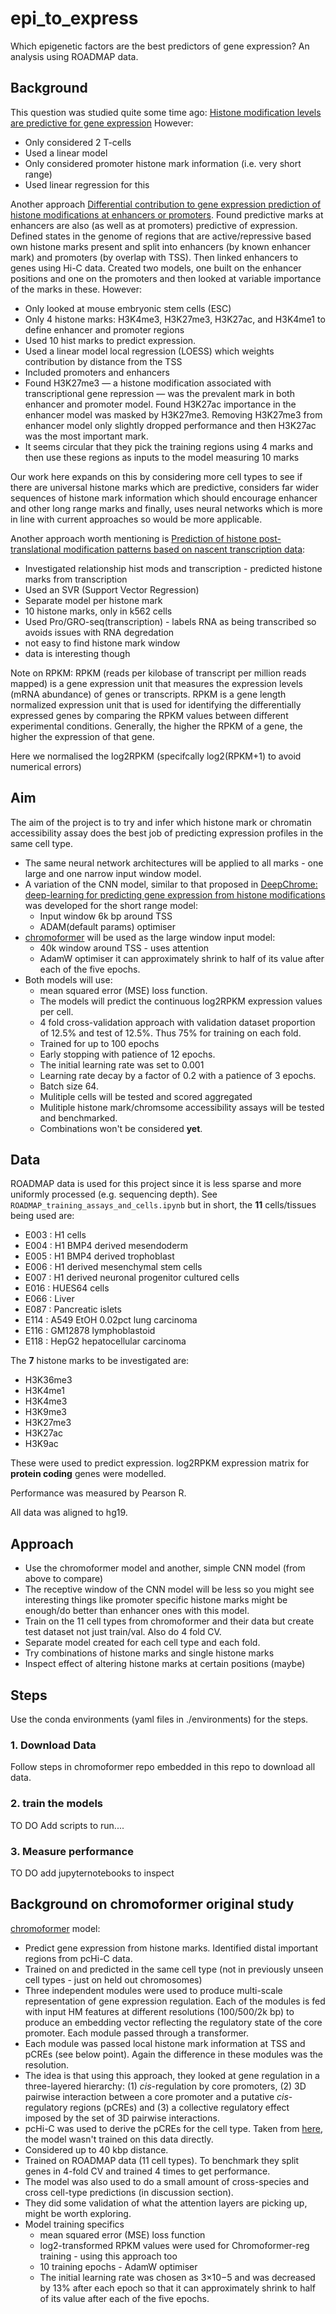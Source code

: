 # epi_to_express
Which epigenetic factors are the best predictors of gene expression? An analysis using ROADMAP data.

## Background
This question was studied quite some time ago: [
Histone modification levels are predictive for gene expression](https://www.pnas.org/doi/10.1073/pnas.0909344107#:~:text=Using%20the%20trained%20model%20parameters,0.82%2C%20respectively)
However:
* Only considered 2 T-cells
* Used a linear model
* Only considered promoter histone mark information (i.e. very short range)
* Used linear regression for this

Another approach [Differential contribution to gene expression prediction of histone modifications at enhancers or promoters](https://journals.plos.org/ploscompbiol/article?id=10.1371/journal.pcbi.1009368). Found predictive marks at enhancers are also (as well as at promoters) predictive of expression. Defined states in the genome of regions that are active/repressive based own histone marks present and split into enhancers (by known enhancer mark) and promoters (by overlap with TSS). Then linked enhancers to genes using Hi-C data. Created two models, one built on the enhancer positions and one on the promoters and then looked at variable importance of the marks in these. However:

* Only looked at mouse embryonic stem cells (ESC)
* Only 4 histone marks: H3K4me3, H3K27me3, H3K27ac, and H3K4me1 to define enhancer and promoter regions
* Used 10 hist marks to predict expression.
* Used a linear model local regression (LOESS) which weights contribution by distance from the TSS
* Included promoters and enhancers
* Found H3K27me3 — a histone modification associated with transcriptional gene repression — was the prevalent mark in both enhancer and promoter model. Found H3K27ac importance in the enhancer model was masked by H3K27me3. Removing H3K27me3 from enhancer model only slightly dropped performance and then H3K27ac was the most important mark.
* It seems circular that they pick the training regions using 4 marks and then use these regions as inputs to the model measuring 10 marks

Our work here expands on this by considering more cell types to see if there are universal histone marks
which are predictive, considers far wider sequences of histone mark information which should encourage
enhancer and other long range marks and finally, uses neural networks which is more in line with current
approaches so would be more applicable.

Another approach worth mentioning is 
[Prediction of histone post-translational modification patterns based on nascent transcription data](https://www.nature.com/articles/s41588-022-01026-x):
* Investigated relationship hist mods and transcription - predicted histone marks from transcription
* Used an SVR (Support Vector Regression)
* Separate model per histone mark
* 10 histone marks, only in k562 cells
* Used Pro/GRO-seq(transcription) - labels RNA as being transcribed so avoids issues with RNA degredation
* not easy to find histone mark window
* data is interesting though

Note on RPKM: RPKM (reads per kilobase of transcript per million reads mapped) is a gene expression unit 
that measures the expression levels (mRNA abundance) of genes or transcripts. RPKM is a gene length 
normalized expression unit that is used for identifying the differentially expressed genes by comparing 
the RPKM values between different experimental conditions. Generally, the higher the RPKM of a gene, 
the higher the expression of that gene. 

Here we normalised the log2RPKM (specifcally log2(RPKM+1) to avoid numerical errors)

## Aim
The aim of the project is to try and infer which histone mark or chromatin accessibility assay
does the best job of predicting expression profiles in the same cell type.

* The same neural network architectures will be applied to all marks - one large and one narrow input window model.
* A variation of the CNN model, similar to that proposed in [DeepChrome: deep-learning for predicting gene expression from histone modifications](https://academic.oup.com/bioinformatics/article/32/17/i639/2450757) was developed for the short range model: 
    * Input window 6k bp around TSS
    * ADAM(default params) optimiser
* [chromoformer](https://www.nature.com/articles/s41467-022-34152-5) will be used as the large window input model:
    * 40k window around TSS - uses attention
    * AdamW optimiser
it can approximately shrink to half of its value after each of the five epochs.
* Both models will use:
    * mean squared error (MSE) loss function.
    * The models will predict the continuous log2RPKM expression values per cell.
    * 4 fold cross-validation approach with validation dataset proportion of 12.5% and test of 12.5%. Thus 75% for training on each fold.
    * Trained for up to 100 epochs
    * Early stopping with patience of 12 epochs.
    * The initial learning rate was set to 0.001
    * Learning rate decay by a factor of 0.2 with a patience of 3 epochs.
    * Batch size 64.
    * Mulitiple cells will be tested and scored aggregated
    * Mulitiple histone mark/chromsome accessibility assays will be tested and benchmarked.
    * Combinations won't be considered **yet**.

## Data
ROADMAP data is used for this project since it is less sparse and more uniformly processed (e.g.
sequencing depth). See `ROADMAP_training_assays_and_cells.ipynb` but in short, the **11** cells/tissues 
being used are:
* E003 : H1 cells
* E004 : H1 BMP4 derived mesendoderm
* E005 : H1 BMP4 derived trophoblast
* E006 : H1 derived mesenchymal stem cells
* E007 : H1 derived neuronal progenitor cultured cells
* E016 : HUES64 cells
* E066 : Liver
* E087 : Pancreatic islets
* E114 : A549 EtOH 0.02pct lung carcinoma
* E116 : GM12878 lymphoblastoid
* E118 : HepG2 hepatocellular carcinoma

The **7** histone marks to be investigated are:
* H3K36me3
* H3K4me1
* H3K4me3
* H3K9me3
* H3K27me3
* H3K27ac
* H3K9ac

These were used to predict expression. log2RPKM expression matrix for **protein coding** genes were modelled. 

Performance was measured by Pearson R.

All data was aligned to hg19.

## Approach

* Use the chromoformer model and another, simple CNN model (from above to compare)
* The receptive window of the CNN model will be less so you might see interesting things 
like promoter specific histone marks might be enough/do better than enhancer ones with this model.
* Train on the 11 cell types from chromoformer and their data but create test dataset
not just train/val. Also do 4 fold CV.
* Separate model created for each cell type and each fold.
* Try combinations of histone marks and single histone marks
* Inspect effect of altering histone marks at certain positions (maybe)

## Steps

Use the conda environments (yaml files in ./environments) for the steps.

### 1. Download Data

Follow steps in chromoformer repo embedded in this repo to download all data.


### 2. train the models
TO DO Add scripts to run....

### 3. Measure performance
TO DO add jupyternotebooks to inspect

## Background on chromoformer original study
[chromoformer](https://www.nature.com/articles/s41467-022-34152-5) model:
* Predict gene expression from histone marks. Identified distal important regions from pcHi-C data.
* Trained on and predicted in the same cell type (not in previously unseen cell types - just on held out chromosomes)
* Three independent modules were used to produce multi-scale representation of gene expression regulation. Each of the modules is fed with input HM features at different resolutions (100/500/2k bp) to produce an embedding vector reflecting the regulatory state of the core promoter. Each module passed through a transformer.
* Each module was passed local histone mark information at TSS and pCREs (see below point). Again the difference in these modules was the resolution.
* The idea is that using this approach, they looked at gene regulation in a three-layered hierarchy: (1) _cis_-regulation by core promoters, (2) 3D pairwise interaction between a core promoter and a putative _cis_-regulatory regions (pCREs) and (3) a collective regulatory effect imposed by the set of 3D pairwise interactions.
* pcHi-C was used to derive the pCREs for the cell type. Taken from [here](https://www.nature.com/articles/s41588-019-0494-8), the model wasn't trained on this data directly.
* Considered up to 40 kbp distance.
* Trained on ROADMAP data (11 cell types). To benchmark they split genes in 4-fold CV and trained 4 times to get performance. 
* The model was also used to do a small amount of cross-species and cross cell-type predictions (in discussion section).
* They did some validation of what the attention layers are picking up, might be worth exploring.
* Model training specifics
    * mean squared error (MSE) loss function
    * log2-transformed RPKM values were used for Chromoformer-reg training - using this approach too 
    * 10 training epochs - AdamW optimiser
    * The initial learning rate was chosen as 3×10−5 and was decreased by 13% after each epoch so that
it can approximately shrink to half of its value after each of the five epochs.
